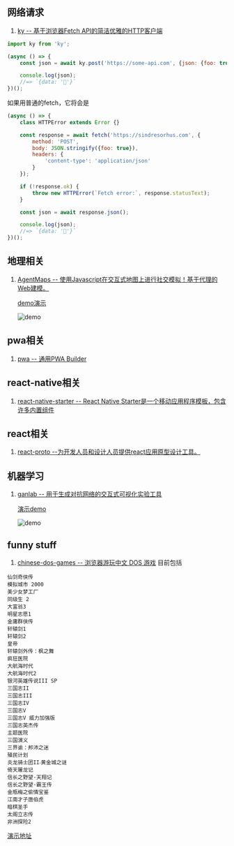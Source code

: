 ## 网络请求
1. [ky -- 基于浏览器Fetch API的简洁优雅的HTTP客户端](https://github.com/sindresorhus/ky)
```js
import ky from 'ky';

(async () => {
	const json = await ky.post('https://some-api.com', {json: {foo: true}}).json();

	console.log(json);
	//=> `{data: '🦄'}`
})();
```
如果用普通的fetch，它将会是
```js
(async () => {
	class HTTPError extends Error {}

	const response = await fetch('https://sindresorhus.com', {
		method: 'POST',
		body: JSON.stringify({foo: true}),
		headers: {
			'content-type': 'application/json'
		}
	});

	if (!response.ok) {
		throw new HTTPError(`Fetch error:`, response.statusText);
	}

	const json = await response.json();

	console.log(json);
	//=> `{data: '🦄'}`
})();
```
## 地理相关
1. [AgentMaps -- 使用Javascript在交互式地图上进行社交模拟！基于代理的Web建模。](https://github.com/noncomputable/AgentMaps)

    [demo演示](https://noncomputable.github.io/AgentMaps/demos/simple/simple.html)

    ![demo](https://github.com/noncomputable/AgentMaps/raw/master/resources/agentgif.gif)
## pwa相关
1. [pwa -- 通用PWA Builder](https://github.com/lukeed/pwa)
## react-native相关
1. [react-native-starter -- React Native Starter是一个移动应用程序模板，包含许多内置组件](https://github.com/flatlogic/react-native-starter)
## react相关
1. [react-proto --为开发人员和设计人员提供react应用原型设计工具。](https://github.com/React-Proto/react-proto)
## 机器学习
1. [ganlab -- 用于生成对抗网络的交互式可视化实验工具](https://github.com/poloclub/ganlab)

    [演示demo](https://poloclub.github.io/ganlab/)

    ![demo](https://github.com/poloclub/ganlab/raw/master/ganlab-teaser.png)
## funny stuff
1. [chinese-dos-games -- 浏览器游玩中文 DOS 游戏](https://github.com/rwv/chinese-dos-games)
目前包括
```
仙剑奇侠传
模拟城市 2000
美少女梦工厂
同级生 2
大富翁3
明星志愿1
金庸群侠传
轩辕剑1
轩辕剑2
皇帝
轩辕剑外传：枫之舞
疯狂医院
大航海时代
大航海时代2
银河英雄传说III SP
三国志II
三国志III
三国志IV
三国志V
三国志V 威力加强版
三国志英杰传
主题医院
三国演义
三界谕：邦沛之迷
殖民计划
炎龙骑士团II‧黄金城之谜
倚天屠龙记
信长之野望·天翔记
信长之野望·霸王传
金瓶梅之偷情宝鉴
江南才子唐伯虎
暗棋圣手
太阁立志传
非洲探险2
```
 [演示地址](https://dos.zczc.cz/)